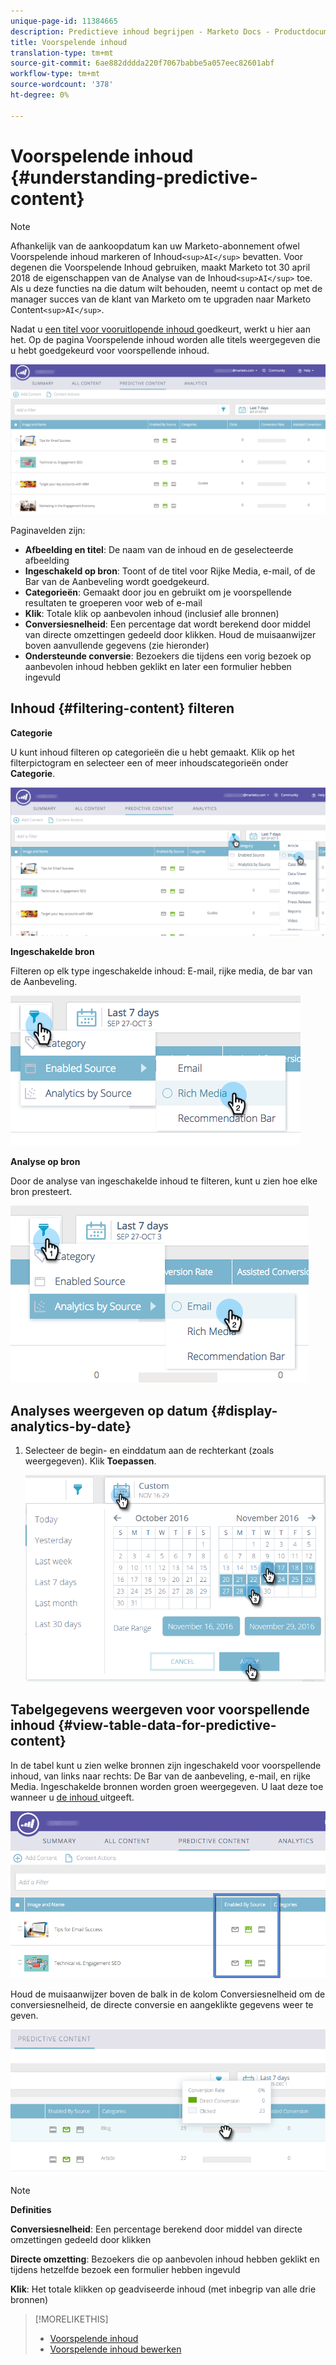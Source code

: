 ```yaml
---
unique-page-id: 11384665
description: Predictieve inhoud begrijpen - Marketo Docs - Productdocumentatie
title: Voorspelende inhoud
translation-type: tm+mt
source-git-commit: 6ae882dddda220f7067babbe5a057eec82601abf
workflow-type: tm+mt
source-wordcount: '378'
ht-degree: 0%

---
```



# Voorspelende inhoud {#understanding-predictive-content}

>[!NOTE]
>
>Afhankelijk van de aankoopdatum kan uw Marketo-abonnement ofwel Voorspelende inhoud markeren of Inhoud`<sup>AI</sup>` bevatten. Voor degenen die Voorspelende Inhoud gebruiken, maakt Marketo tot 30 april 2018 de eigenschappen van de Analyse van de Inhoud`<sup>AI</sup>` toe. Als u deze functies na die datum wilt behouden, neemt u contact op met de manager succes van de klant van Marketo om te upgraden naar Marketo Content`<sup>AI</sup>`.

Nadat u [een titel voor vooruitlopende inhoud ](/help/marketo/product-docs/predictive-content/working-with-all-content/approve-a-title-for-predictive-content.md) goedkeurt, werkt u hier aan het. Op de pagina Voorspelende inhoud worden alle titels weergegeven die u hebt goedgekeurd voor voorspellende inhoud.

![](assets/image2017-10-3-9-3a21-3a38.png)

Paginavelden zijn:

* **Afbeelding en titel**: De naam van de inhoud en de geselecteerde afbeelding
* **Ingeschakeld op bron**: Toont of de titel voor Rijke Media, e-mail, of de Bar van de Aanbeveling wordt goedgekeurd.
* **Categorieën**: Gemaakt door jou en gebruikt om je voorspellende resultaten te groeperen voor web of e-mail
* **Klik**: Totale klik op aanbevolen inhoud (inclusief alle bronnen)
* **Conversiesnelheid**: Een percentage dat wordt berekend door middel van directe omzettingen gedeeld door klikken. Houd de muisaanwijzer boven aanvullende gegevens (zie hieronder)
* **Ondersteunde conversie**: Bezoekers die tijdens een vorig bezoek op aanbevolen inhoud hebben geklikt en later een formulier hebben ingevuld

## Inhoud {#filtering-content} filteren

**Categorie**

U kunt inhoud filteren op categorieën die u hebt gemaakt. Klik op het filterpictogram en selecteer een of meer inhoudscategorieën onder **Categorie**.

![](assets/image2017-10-3-9-3a24-3a38.png)

**Ingeschakelde bron**

Filteren op elk type ingeschakelde inhoud: E-mail, rijke media, de bar van de Aanbeveling.

![](assets/image2017-10-3-9-3a25-3a9.png)

**Analyse op bron**

Door de analyse van ingeschakelde inhoud te filteren, kunt u zien hoe elke bron presteert.

![](assets/image2017-10-3-9-3a25-3a34.png)

## Analyses weergeven op datum {#display-analytics-by-date}

1. Selecteer de begin- en einddatum aan de rechterkant (zoals weergegeven). Klik **Toepassen**.

   ![](assets/predictive-content-filter-by-date-hands.png)

## Tabelgegevens weergeven voor voorspellende inhoud {#view-table-data-for-predictive-content}

In de tabel kunt u zien welke bronnen zijn ingeschakeld voor voorspellende inhoud, van links naar rechts: De Bar van de aanbeveling, e-mail, en rijke Media. Ingeschakelde bronnen worden groen weergegeven. U laat deze toe wanneer u [de inhoud ](https://docs.marketo.com/display/docs/edit+predictive+content) uitgeeft.

![](assets/image2017-10-3-9-3a26-3a25.png)

Houd de muisaanwijzer boven de balk in de kolom Conversiesnelheid om de conversiesnelheid, de directe conversie en aangeklikte gegevens weer te geven.

![](assets/predictive-content-conversion-rate-popup-hand.png)

>[!NOTE]
>
>**Definities**
>
>**Conversiesnelheid**: Een percentage berekend door middel van directe omzettingen gedeeld door klikken
>
>**Directe omzetting**: Bezoekers die op aanbevolen inhoud hebben geklikt en tijdens hetzelfde bezoek een formulier hebben ingevuld
>
>**Klik**: Het totale klikken op geadviseerde inhoud (met inbegrip van alle drie bronnen)

>[!MORELIKETHIS]
>
>* [Voorspelende inhoud](https://docs.marketo.com/display/docs/predictive+content)
>* [Voorspelende inhoud bewerken](https://docs.marketo.com/display/docs/edit+predictive+content)

